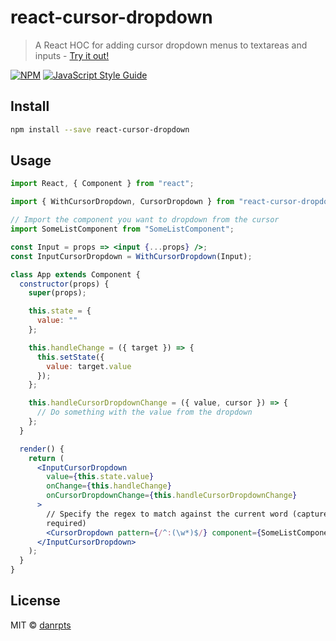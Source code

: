 # react-cursor-dropdown

> A React HOC for adding cursor dropdown menus to textareas and inputs - [Try it out!](https://superdan.io/react-cursor-dropdown/)

[![NPM](https://img.shields.io/npm/v/react-cursor-dropdown.svg)](https://www.npmjs.com/package/react-cursor-dropdown) [![JavaScript Style Guide](https://img.shields.io/badge/code_style-standard-brightgreen.svg)](https://standardjs.com)

## Install

```bash
npm install --save react-cursor-dropdown
```

## Usage

```jsx
import React, { Component } from "react";

import { WithCursorDropdown, CursorDropdown } from "react-cursor-dropdown";

// Import the component you want to dropdown from the cursor
import SomeListComponent from "SomeListComponent";

const Input = props => <input {...props} />;
const InputCursorDropdown = WithCursorDropdown(Input);

class App extends Component {
  constructor(props) {
    super(props);

    this.state = {
      value: ""
    };

    this.handleChange = ({ target }) => {
      this.setState({
        value: target.value
      });
    };

    this.handleCursorDropdownChange = ({ value, cursor }) => {
      // Do something with the value from the dropdown
    };
  }

  render() {
    return (
      <InputCursorDropdown
        value={this.state.value}
        onChange={this.handleChange}
        onCursorDropdownChange={this.handleCursorDropdownChange}
      >
        // Specify the regex to match against the current word (capture group
        required)
        <CursorDropdown pattern={/^:(\w*)$/} component={SomeListComponent} />
      </InputCursorDropdown>
    );
  }
}
```

## License

MIT © [danrpts](https://github.com/danrpts)
